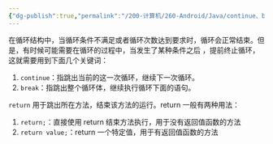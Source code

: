 ```yaml
---
{"dg-publish":true,"permalink":"/200-计算机/260-Android/Java/continue、break 和 return 的区别是什么？/","noteIcon":""}
---
```


在循环结构中，当循环条件不满足或者循环次数达到要求时，循环会正常结束。但是，有时候可能需要在循环的过程中，当发生了某种条件之后 ，提前终止循环，这就需要用到下面几个关键词：

1. `continue`：指跳出当前的这一次循环，继续下一次循环。
2. `break`：指跳出整个循环体，继续执行循环下面的语句。

`return` 用于跳出所在方法，结束该方法的运行。return 一般有两种用法：

1. `return;`：直接使用 return 结束方法执行，用于没有返回值函数的方法
2. `return value;`：return 一个特定值，用于有返回值函数的方法
